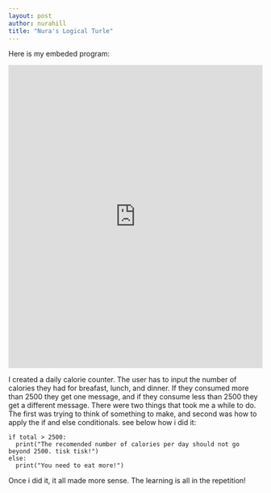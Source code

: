 ```yaml
--- 
layout: post
author: nurahill
title: "Nura's Logical Turle"
---
```


Here is my embeded program:
<iframe src="https://trinket.io/embed/python/401d524efd" width="100%" height="600" frameborder="0" marginwidth="0" marginheight="0" allowfullscreen></iframe>

I created a daily calorie counter. The user has to input the number of calories they had for breafast, lunch, and dinner. If they consumed more than 2500 they get one message, and if they consume less than 2500 they get a different message. There were two things that took me a while to do. The first was trying to think of something to make, and second was how to apply the if and else conditionals. see below how i did it:
```
if total > 2500:
  print("The recomended number of calories per day should not go beyond 2500. tisk tisk!")
else:
  print("You need to eat more!")
  ```
  Once i did it, it all made more sense. The learning is all in the repetition!
